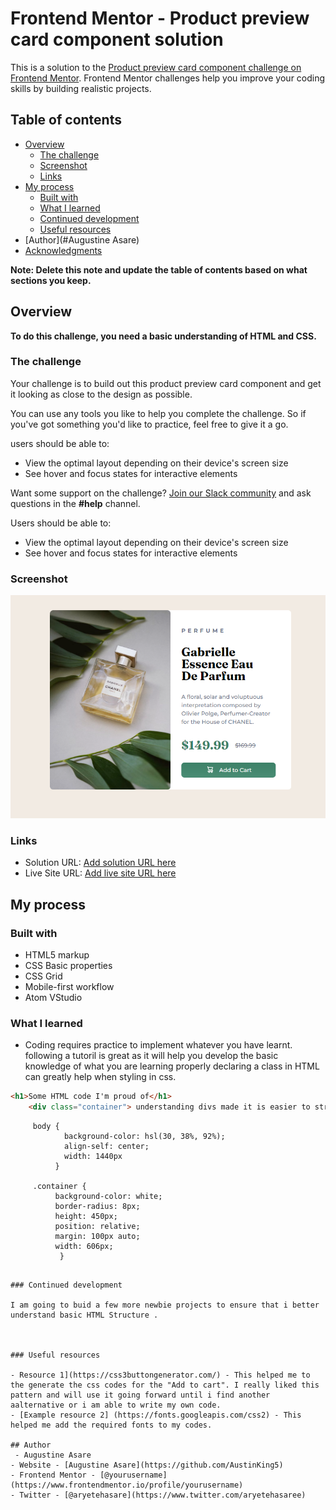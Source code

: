 # Frontend Mentor - Product preview card component solution

This is a solution to the [Product preview card component challenge on Frontend Mentor](https://www.frontendmentor.io/challenges/product-preview-card-component-GO7UmttRfa).
Frontend Mentor challenges help you improve your coding skills by building realistic projects. 

## Table of contents

- [Overview](#overview)
  - [The challenge](#the-challenge)
  - [Screenshot](#screenshot)
  - [Links](#links)
- [My process](#my-process)
  - [Built with](#built-with)
  - [What I learned](#what-i-learned)
  - [Continued development](#continued-development)
  - [Useful resources](#useful-resources)
- [Author](#Augustine Asare)
- [Acknowledgments](#acknowledgments)

**Note: Delete this note and update the table of contents based on what sections you keep.**

## Overview
**To do this challenge, you need a basic understanding of HTML and CSS.**

### The challenge
Your challenge is to build out this product preview card component and get it looking as close to the design as possible.

You can use any tools you like to help you complete the challenge. So if you've got something you'd like to practice, feel free to give it a go.

users should be able to:

- View the optimal layout depending on their device's screen size
- See hover and focus states for interactive elements

Want some support on the challenge? [Join our Slack community](https://www.frontendmentor.io/slack) and ask questions in the **#help** channel.


Users should be able to:

- View the optimal layout depending on their device's screen size
- See hover and focus states for interactive elements

### Screenshot

![](./images/Screenshot%202022-09-12%20115403.png)

### Links

- Solution URL: [Add solution URL here](https://your-solution-url.com)
- Live Site URL: [Add live site URL here](https://your-live-site-url.com)

## My process

### Built with

- HTML5 markup
- CSS Basic properties
- CSS Grid
- Mobile-first workflow
- Atom VStudio



### What I learned

- Coding requires practice to implement whatever you have learnt. following a tutoril is great as it will help you develop the basic knowledge of what you are learning
properly declaring a class in HTML can greatly help when styling in css.

```html
<h1>Some HTML code I'm proud of</h1>
    <div class="container"> understanding divs made it is easier to structure my website.
```
```the following css codes really helpded me understand how to position HTML divs. 
     body {
            background-color: hsl(30, 38%, 92%);
            align-self: center;
            width: 1440px
          }

     .container {
          background-color: white;
          border-radius: 8px;
          height: 450px;
          position: relative;
          margin: 100px auto;
          width: 606px;
           }
```

```

### Continued development

I am going to buid a few more newbie projects to ensure that i better understand basic HTML Structure .



### Useful resources

- Resource 1](https://css3buttongenerator.com/) - This helped me to the generate the css codes for the "Add to cart". I really liked this pattern and will use it going forward until i find another aalternative or i am able to write my own code.
- [Example resource 2] (https://fonts.googleapis.com/css2) - This helped me add the required fonts to my codes.

## Author
 - Augustine Asare
- Website - [Augustine Asare](https://github.com/AustinKing5)
- Frontend Mentor - [@yourusername](https://www.frontendmentor.io/profile/yourusername)
- Twitter - [@aryetehasare](https://www.twitter.com/aryetehasaree)



